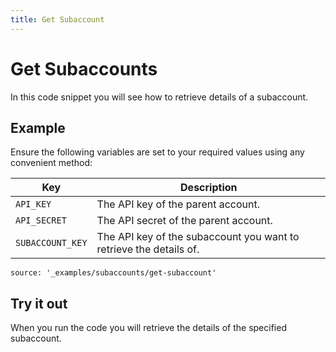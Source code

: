 ```yaml
---
title: Get Subaccount
---
```


# Get Subaccounts

In this code snippet you will see how to retrieve details of a subaccount.

## Example

Ensure the following variables are set to your required values using any convenient method:

Key | Description
-- | --
`API_KEY` | The API key of the parent account.
`API_SECRET` | The API secret of the parent account.
`SUBACCOUNT_KEY` | The API key of the subaccount you want to retrieve the details of.

```code_snippets
source: '_examples/subaccounts/get-subaccount'
```

## Try it out

When you run the code you will retrieve the details of the specified subaccount.
